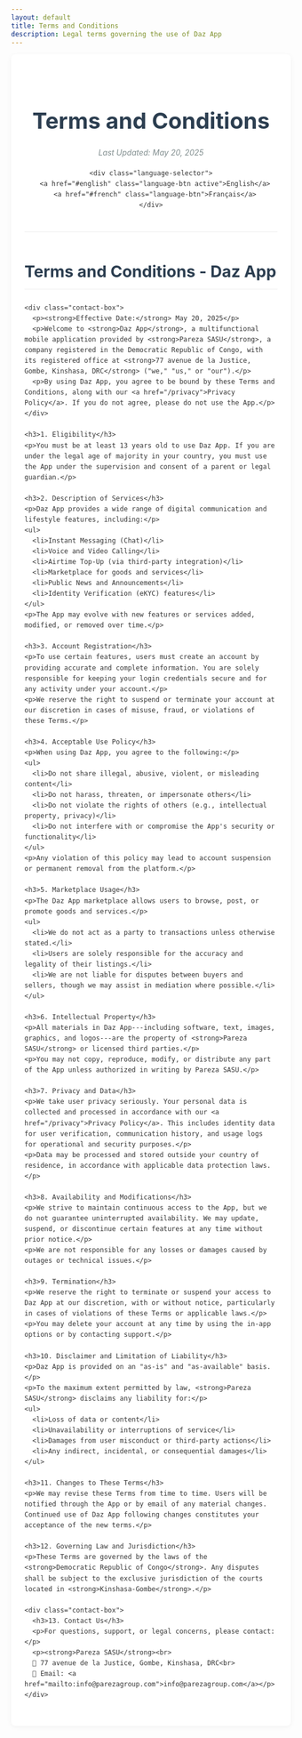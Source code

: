 ```yaml
---
layout: default
title: Terms and Conditions
description: Legal terms governing the use of Daz App
---
```


<style>
  .terms-container {
    max-width: 900px;
    margin: 0 auto;
    padding: 2rem 1.5rem;
    font-family: -apple-system, BlinkMacSystemFont, "Segoe UI", Roboto, Helvetica, Arial, sans-serif;
    line-height: 1.6;
    color: #333;
    background: white;
    box-shadow: 0 2px 10px rgba(0,0,0,0.05);
    border-radius: 8px;
  }
  
  .terms-header {
    text-align: center;
    margin-bottom: 2.5rem;
    padding-bottom: 1.5rem;
    border-bottom: 1px solid #eee;
  }
  
  .terms-header h1 {
    font-size: 2.5rem;
    color: #2c3e50;
    margin-bottom: 0.5rem;
  }
  
  .language-selector {
    display: flex;
    justify-content: center;
    gap: 1rem;
    margin-bottom: 2rem;
  }
  
  .language-btn {
    padding: 0.5rem 1rem;
    background: #f8f9fa;
    border: 1px solid #ddd;
    border-radius: 4px;
    color: #3498db;
    text-decoration: none;
    transition: all 0.2s;
  }
  
  .language-btn:hover, .language-btn.active {
    background: #3498db;
    color: white;
    border-color: #3498db;
  }
  
  .last-updated {
    font-style: italic;
    color: #7f8c8d;
    margin-bottom: 1rem;
  }
  
  h2 {
    color: #2c3e50;
    margin-top: 3rem;
    padding-bottom: 0.5rem;
    border-bottom: 1px solid #eee;
    font-size: 1.8rem;
  }
  
  h3 {
    color: #34495e;
    margin-top: 2rem;
    font-size: 1.4rem;
  }
  
  a {
    color: #3498db;
    text-decoration: none;
    transition: color 0.2s;
  }
  
  a:hover {
    color: #2980b9;
    text-decoration: underline;
  }
  
  .contact-box {
    background-color: #f8f9fa;
    padding: 1.5rem;
    border-radius: 6px;
    margin: 1.5rem 0;
    border-left: 4px solid #3498db;
  }
  
  ul, ol {
    padding-left: 1.5rem;
    margin: 1rem 0;
  }
  
  li {
    margin-bottom: 0.5rem;
  }
  
  @media (max-width: 768px) {
    .terms-container {
      padding: 1.5rem 1rem;
    }
    
    .terms-header h1 {
      font-size: 2rem;
    }
  }
</style>

<div class="terms-container">
  <header class="terms-header">
    <h1>Terms and Conditions</h1>
    <p class="last-updated">Last Updated: May 20, 2025</p>
    
    <div class="language-selector">
      <a href="#english" class="language-btn active">English</a>
      <a href="#french" class="language-btn">Français</a>
    </div>
  </header>

  <section id="english">
    <h2>Terms and Conditions - Daz App</h2>
    
    <div class="contact-box">
      <p><strong>Effective Date:</strong> May 20, 2025</p>
      <p>Welcome to <strong>Daz App</strong>, a multifunctional mobile application provided by <strong>Pareza SASU</strong>, a company registered in the Democratic Republic of Congo, with its registered office at <strong>77 avenue de la Justice, Gombe, Kinshasa, DRC</strong> ("we," "us," or "our").</p>
      <p>By using Daz App, you agree to be bound by these Terms and Conditions, along with our <a href="/privacy">Privacy Policy</a>. If you do not agree, please do not use the App.</p>
    </div>
    
    <h3>1. Eligibility</h3>
    <p>You must be at least 13 years old to use Daz App. If you are under the legal age of majority in your country, you must use the App under the supervision and consent of a parent or legal guardian.</p>
    
    <h3>2. Description of Services</h3>
    <p>Daz App provides a wide range of digital communication and lifestyle features, including:</p>
    <ul>
      <li>Instant Messaging (Chat)</li>
      <li>Voice and Video Calling</li>
      <li>Airtime Top-Up (via third-party integration)</li>
      <li>Marketplace for goods and services</li>
      <li>Public News and Announcements</li>
      <li>Identity Verification (eKYC) features</li>
    </ul>
    <p>The App may evolve with new features or services added, modified, or removed over time.</p>
    
    <h3>3. Account Registration</h3>
    <p>To use certain features, users must create an account by providing accurate and complete information. You are solely responsible for keeping your login credentials secure and for any activity under your account.</p>
    <p>We reserve the right to suspend or terminate your account at our discretion in cases of misuse, fraud, or violations of these Terms.</p>
    
    <h3>4. Acceptable Use Policy</h3>
    <p>When using Daz App, you agree to the following:</p>
    <ul>
      <li>Do not share illegal, abusive, violent, or misleading content</li>
      <li>Do not harass, threaten, or impersonate others</li>
      <li>Do not violate the rights of others (e.g., intellectual property, privacy)</li>
      <li>Do not interfere with or compromise the App's security or functionality</li>
    </ul>
    <p>Any violation of this policy may lead to account suspension or permanent removal from the platform.</p>
    
    <h3>5. Marketplace Usage</h3>
    <p>The Daz App marketplace allows users to browse, post, or promote goods and services.</p>
    <ul>
      <li>We do not act as a party to transactions unless otherwise stated.</li>
      <li>Users are solely responsible for the accuracy and legality of their listings.</li>
      <li>We are not liable for disputes between buyers and sellers, though we may assist in mediation where possible.</li>
    </ul>
    
    <h3>6. Intellectual Property</h3>
    <p>All materials in Daz App---including software, text, images, graphics, and logos---are the property of <strong>Pareza SASU</strong> or licensed third parties.</p>
    <p>You may not copy, reproduce, modify, or distribute any part of the App unless authorized in writing by Pareza SASU.</p>
    
    <h3>7. Privacy and Data</h3>
    <p>We take user privacy seriously. Your personal data is collected and processed in accordance with our <a href="/privacy">Privacy Policy</a>. This includes identity data for user verification, communication history, and usage logs for operational and security purposes.</p>
    <p>Data may be processed and stored outside your country of residence, in accordance with applicable data protection laws.</p>
    
    <h3>8. Availability and Modifications</h3>
    <p>We strive to maintain continuous access to the App, but we do not guarantee uninterrupted availability. We may update, suspend, or discontinue certain features at any time without prior notice.</p>
    <p>We are not responsible for any losses or damages caused by outages or technical issues.</p>
    
    <h3>9. Termination</h3>
    <p>We reserve the right to terminate or suspend your access to Daz App at our discretion, with or without notice, particularly in cases of violations of these Terms or applicable laws.</p>
    <p>You may delete your account at any time by using the in-app options or by contacting support.</p>
    
    <h3>10. Disclaimer and Limitation of Liability</h3>
    <p>Daz App is provided on an "as-is" and "as-available" basis.</p>
    <p>To the maximum extent permitted by law, <strong>Pareza SASU</strong> disclaims any liability for:</p>
    <ul>
      <li>Loss of data or content</li>
      <li>Unavailability or interruptions of service</li>
      <li>Damages from user misconduct or third-party actions</li>
      <li>Any indirect, incidental, or consequential damages</li>
    </ul>
    
    <h3>11. Changes to These Terms</h3>
    <p>We may revise these Terms from time to time. Users will be notified through the App or by email of any material changes. Continued use of Daz App following changes constitutes your acceptance of the new terms.</p>
    
    <h3>12. Governing Law and Jurisdiction</h3>
    <p>These Terms are governed by the laws of the <strong>Democratic Republic of Congo</strong>. Any disputes shall be subject to the exclusive jurisdiction of the courts located in <strong>Kinshasa-Gombe</strong>.</p>
    
    <div class="contact-box">
      <h3>13. Contact Us</h3>
      <p>For questions, support, or legal concerns, please contact:</p>
      <p><strong>Pareza SASU</strong><br>
      📍 77 avenue de la Justice, Gombe, Kinshasa, DRC<br>
      📧 Email: <a href="mailto:info@parezagroup.com">info@parezagroup.com</a></p>
    </div>
  </section>

  <section id="french" style="display: none;">
    <h2>Conditions Générales d'Utilisation - Daz App</h2>
    
    <div class="contact-box">
      <p><strong>Date d'entrée en vigueur :</strong> 20 mai 2025</p>
      <p>Bienvenue sur <strong>Daz App</strong>, une application mobile multifonctionnelle proposée par <strong>Pareza SASU</strong>, société enregistrée en République Démocratique du Congo, dont le siège est situé au <strong>77, avenue de la Justice, Gombe, Kinshasa, RDC</strong> (« nous », « notre », ou « nos »).</p>
      <p>En utilisant Daz App, vous acceptez de vous conformer aux présentes Conditions Générales d'Utilisation ainsi qu'à notre <a href="/privacy">Politique de Confidentialité</a>. Si vous n'acceptez pas ces conditions, veuillez ne pas utiliser l'application.</p>
    </div>
    
    <h3>1. Conditions d'éligibilité</h3>
    <p>L'utilisation de Daz App est réservée aux personnes âgées d'au moins 13 ans. Si vous êtes mineur(e) dans votre juridiction, l'utilisation de l'application doit se faire sous la supervision et avec l'autorisation d'un parent ou tuteur légal.</p>
    
    <h3>2. Description des services</h3>
    <p>Daz App offre une gamme variée de fonctionnalités numériques et sociales, notamment :</p>
    <ul>
      <li>Messagerie instantanée (chat)</li>
      <li>Appels vocaux et vidéos</li>
      <li>Recharge de crédit téléphonique (via intégration tierce)</li>
      <li>Marketplace pour biens et services</li>
      <li>Annonces publiques et notifications</li>
      <li>Fonctionnalité d'identification et de vérification (eKYC)</li>
    </ul>
    <p>Les fonctionnalités peuvent être modifiées, supprimées ou ajoutées à tout moment sans préavis.</p>
    
    <h3>3. Création de compte</h3>
    <p>Pour accéder à certaines fonctionnalités, vous devez créer un compte en fournissant des informations exactes et à jour. Vous êtes responsable de la sécurité de vos identifiants de connexion et de toute activité effectuée via votre compte.</p>
    <p>Nous nous réservons le droit de suspendre ou de supprimer un compte en cas d'utilisation abusive, frauduleuse ou de non-respect des présentes conditions.</p>
    
    <h3>4. Règles d'utilisation</h3>
    <p>En utilisant Daz App, vous vous engagez à :</p>
    <ul>
      <li>Ne pas publier de contenu illégal, diffamatoire, violent ou trompeur</li>
      <li>Ne pas harceler, menacer ou usurper l'identité d'autrui</li>
      <li>Respecter les droits d'autrui, y compris la vie privée et la propriété intellectuelle</li>
      <li>Ne pas compromettre ou perturber le fonctionnement de l'application</li>
    </ul>
    <p>Le non-respect de ces règles peut entraîner une suspension ou une suppression définitive de votre compte.</p>
    
    <h3>5. Utilisation du Marketplace</h3>
    <p>Le Marketplace intégré à Daz App permet aux utilisateurs de publier, consulter ou promouvoir des biens et services.</p>
    <ul>
      <li>Nous n'intervenons pas comme partie dans les transactions, sauf mention contraire.</li>
      <li>Chaque utilisateur est responsable du contenu, de la légalité et de l'exactitude de ses annonces.</li>
      <li>En cas de litige entre utilisateurs, nous pouvons intervenir à titre de médiateur sans obligation légale.</li>
    </ul>
    
    <h3>6. Propriété intellectuelle</h3>
    <p>L'ensemble du contenu de Daz App (textes, graphiques, logos, interfaces, logiciels, etc.) est la propriété exclusive de <strong>Pareza SASU</strong> ou est utilisé sous licence.</p>
    <p>Toute reproduction, modification ou distribution sans autorisation écrite est strictement interdite.</p>
    
    <h3>7. Données personnelles et confidentialité</h3>
    <p>Vos données personnelles sont collectées et traitées conformément à notre <a href="/privacy">Politique de Confidentialité</a>. Cela inclut les données d'identification, d'activité, et de sécurité nécessaires au bon fonctionnement de l'application.</p>
    <p>Vos données peuvent être transférées et stockées en dehors de votre pays de résidence, dans le respect des lois applicables en matière de protection des données.</p>
    
    <h3>8. Disponibilité et modifications</h3>
    <p>Nous nous efforçons d'assurer une accessibilité continue de l'application, mais ne garantissons pas l'absence d'interruptions. Nous nous réservons le droit de modifier, suspendre ou interrompre certaines fonctionnalités à tout moment.</p>
    <p>Nous déclinons toute responsabilité en cas de perte ou dommage résultant d'une indisponibilité temporaire ou de dysfonctionnements techniques.</p>
    
    <h3>9. Résiliation</h3>
    <p>Nous pouvons suspendre ou supprimer votre accès à Daz App à tout moment, avec ou sans préavis, en cas de violation des présentes Conditions ou de comportement inapproprié.</p>
    <p>Vous pouvez également supprimer votre compte à tout moment via l'application ou en nous contactant.</p>
    
    <h3>10. Limitation de responsabilité</h3>
    <p>L'application est fournie « en l'état » et « selon disponibilité ».</p>
    <p>Dans les limites autorisées par la loi, <strong>Pareza SASU</strong> décline toute responsabilité en cas de :</p>
    <ul>
      <li>Perte de données ou de contenu</li>
      <li>Indisponibilité temporaire ou permanente de services</li>
      <li>Dommages causés par une mauvaise utilisation de l'application ou des services tiers</li>
      <li>Préjudices indirects ou consécutifs</li>
    </ul>
    
    <h3>11. Modifications des Conditions</h3>
    <p>Nous nous réservons le droit de mettre à jour ces Conditions à tout moment. Toute modification importante fera l'objet d'une notification via l'application ou par e-mail. En continuant à utiliser Daz App, vous acceptez les conditions mises à jour.</p>
    
    <h3>12. Droit applicable et juridiction compétente</h3>
    <p>Les présentes Conditions sont régies par le droit de la <strong>République Démocratique du Congo</strong>. Tout litige relatif à leur application ou à l'utilisation de Daz App sera soumis aux tribunaux compétents de <strong>Kinshasa-Gombe</strong>.</p>
    
    <div class="contact-box">
      <h3>13. Contact</h3>
      <p>Pour toute question, demande d'assistance ou réclamation :</p>
      <p><strong>Pareza SASU</strong><br>
      📍 77, avenue de la Justice, Gombe, Kinshasa, RDC<br>
      📧 Email : <a href="mailto:info@parezagroup.com">info@parezagroup.com</a></p>
    </div>
  </section>
</div>

<script>
  document.addEventListener('DOMContentLoaded', function() {
    const englishBtn = document.querySelector('a[href="#english"]');
    const frenchBtn = document.querySelector('a[href="#french"]');
    const englishSection = document.getElementById('english');
    const frenchSection = document.getElementById('french');
    
    function showEnglish() {
      englishSection.style.display = 'block';
      frenchSection.style.display = 'none';
      englishBtn.classList.add('active');
      frenchBtn.classList.remove('active');
    }
    
    function showFrench() {
      englishSection.style.display = 'none';
      frenchSection.style.display = 'block';
      englishBtn.classList.remove('active');
      frenchBtn.classList.add('active');
    }
    
    englishBtn.addEventListener('click', function(e) {
      e.preventDefault();
      showEnglish();
    });
    
    frenchBtn.addEventListener('click', function(e) {
      e.preventDefault();
      showFrench();
    });
    
    // Check URL hash on load
    if (window.location.hash === '#french') {
      showFrench();
    } else {
      showEnglish();
    }
  });
</script>
